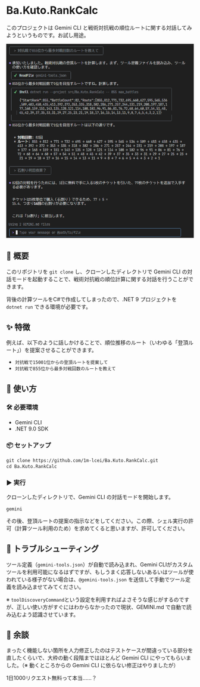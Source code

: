 # Ba.Kuto.RankCalc

このプロジェクトは Gemini CLI と戦術対抗戦の順位ルートに関する対話してみようというものです。お試し用途。

![デモ](./images/image.png)

## 📝 概要

このリポジトリを `git clone` し、クローンしたディレクトリで Gemini CLI の対話モードを起動することで、戦術対抗戦の順位計算に関する対話を行うことができます。

背後の計算ツールをC#で作成してしまったので、.NET 9 プロジェクトを `dotnet run` できる環境が必要です。

## ✨ 特徴

例えば、以下のように話しかけることで、順位推移のルート（いわゆる「登頂ルート」）を提案させることができます。

*   `対抗戦で15001位からの登頂ルートを提案して`
*   `対抗戦で855位から最多対戦回数のルートを教えて`

## 🚀 使い方

### 🛠️ 必要環境

*   Gemini CLI
*   .NET 9.0 SDK

### 📦 セットアップ

```shell
git clone https://github.com/1m-lcei/Ba.Kuto.RankCalc.git
cd Ba.Kuto.RankCalc
```

### ▶️ 実行

クローンしたディレクトリで、Gemini CLI の対話モードを開始します。

```shell
gemini
```

その後、登頂ルートの提案の指示などをしてください。この際、シェル実行の許可（計算ツール利用のため）を求めてくると思いますが、許可してください。

## 🐛 トラブルシューティング

ツール定義（`gemini-tools.json`）が自動で読み込まれ、Gemini CLIがカスタムツールを利用可能になるはずですが、もしうまく応答しないあるいはツールが使われている様子がない場合は、`@gemini-tools.json` を送信して手動でツール定義を読み込ませてみてください。

※ `toolDiscoveryCommand`という設定を利用すればよさそうな感じがするのですが、正しい使い方がすぐにはわからなかったので現状、GEMINI.md で自動で読み込むよう認識させています。

## 💬 余談

まったく機能しない箇所を人力修正したのはテストケースが間違っている部分を直したくらいで、大枠の動く段階まではほとんど Gemini CLI にやってもらいました。（※ 動くところからの Gemini CLI に依らない修正はやりましたが）

1日1000リクエスト無料って本当……？
